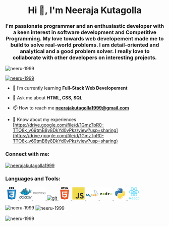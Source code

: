 <h1 align="center">Hi 👋, I'm Neeraja Kutagolla</h1>
<h3 align="center">I'm passionate programmer and an enthusiastic developer with a keen interest in software development and Competitive Programming. My love towards web developement made me to build to solve real-world problems. I am detail-oriented and analytical and a good problem solver. I really love to collaborate with other developers on interesting projects.</h3>

<p align="left"> <img src="https://komarev.com/ghpvc/?username=neeru-1999&label=Profile%20views&color=0e75b6&style=flat" alt="neeru-1999" /> </p>

<p align="left"> <a href="https://github.com/ryo-ma/github-profile-trophy"><img src="https://github-profile-trophy.vercel.app/?username=neeru-1999" alt="neeru-1999" /></a> </p>

- 🌱 I’m currently learning **Full-Stack Web Developement**

- 💬 Ask me about **HTML, CSS, SQL**

- 📫 How to reach me **neerajakutagolla1999@gmail.com**

- 📄 Know about my experiences [https://drive.google.com/file/d/1GmzTpR0-TTO8k_v69tmB8y8DkYd0vPkz/view?usp=sharing](https://drive.google.com/file/d/1GmzTpR0-TTO8k_v69tmB8y8DkYd0vPkz/view?usp=sharing)

<h3 align="left">Connect with me:</h3>
<p align="left">
<a href="https://linkedin.com/in/neerajakutagolla1999" target="blank"><img align="center" src="https://raw.githubusercontent.com/rahuldkjain/github-profile-readme-generator/master/src/images/icons/Social/linked-in-alt.svg" alt="neerajakutagolla1999" height="30" width="40" /></a>
</p>

<h3 align="left">Languages and Tools:</h3>
<p align="left"> <a href="https://www.w3schools.com/css/" target="_blank" rel="noreferrer"> <img src="https://raw.githubusercontent.com/devicons/devicon/master/icons/css3/css3-original-wordmark.svg" alt="css3" width="40" height="40"/> </a> <a href="https://www.docker.com/" target="_blank" rel="noreferrer"> <img src="https://raw.githubusercontent.com/devicons/devicon/master/icons/docker/docker-original-wordmark.svg" alt="docker" width="40" height="40"/> </a> <a href="https://expressjs.com" target="_blank" rel="noreferrer"> <img src="https://raw.githubusercontent.com/devicons/devicon/master/icons/express/express-original-wordmark.svg" alt="express" width="40" height="40"/> </a> <a href="https://git-scm.com/" target="_blank" rel="noreferrer"> <img src="https://www.vectorlogo.zone/logos/git-scm/git-scm-icon.svg" alt="git" width="40" height="40"/> </a> <a href="https://www.w3.org/html/" target="_blank" rel="noreferrer"> <img src="https://raw.githubusercontent.com/devicons/devicon/master/icons/html5/html5-original-wordmark.svg" alt="html5" width="40" height="40"/> </a> <a href="https://developer.mozilla.org/en-US/docs/Web/JavaScript" target="_blank" rel="noreferrer"> <img src="https://raw.githubusercontent.com/devicons/devicon/master/icons/javascript/javascript-original.svg" alt="javascript" width="40" height="40"/> </a> <a href="https://www.mysql.com/" target="_blank" rel="noreferrer"> <img src="https://raw.githubusercontent.com/devicons/devicon/master/icons/mysql/mysql-original-wordmark.svg" alt="mysql" width="40" height="40"/> </a> <a href="https://nodejs.org" target="_blank" rel="noreferrer"> <img src="https://raw.githubusercontent.com/devicons/devicon/master/icons/nodejs/nodejs-original-wordmark.svg" alt="nodejs" width="40" height="40"/> </a> <a href="https://www.python.org" target="_blank" rel="noreferrer"> <img src="https://raw.githubusercontent.com/devicons/devicon/master/icons/python/python-original.svg" alt="python" width="40" height="40"/> </a> <a href="https://reactjs.org/" target="_blank" rel="noreferrer"> <img src="https://raw.githubusercontent.com/devicons/devicon/master/icons/react/react-original-wordmark.svg" alt="react" width="40" height="40"/> </a> </p>

<p><img align="left" src="https://github-readme-stats.vercel.app/api/top-langs?username=neeru-1999&show_icons=true&locale=en&layout=compact" alt="neeru-1999" /></p>

<p>&nbsp;<img align="center" src="https://github-readme-stats.vercel.app/api?username=neeru-1999&show_icons=true&locale=en" alt="neeru-1999" /></p>

<p><img align="center" src="https://github-readme-streak-stats.herokuapp.com/?user=neeru-1999&" alt="neeru-1999" /></p>
